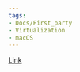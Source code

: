 ```yaml
---
tags:
- Docs/First_party
- Virtualization
- macOS
---
```

[Link](https://developer.apple.com/documentation/virtualization/installing_macos_on_a_virtual_machine)
